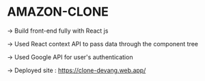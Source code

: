 # AMAZON-CLONE 

-> Build front-end fully with React js

-> Used React context API to pass data through the component tree

-> Used Google API for user's authentication

-> Deployed site : https://clone-devang.web.app/
